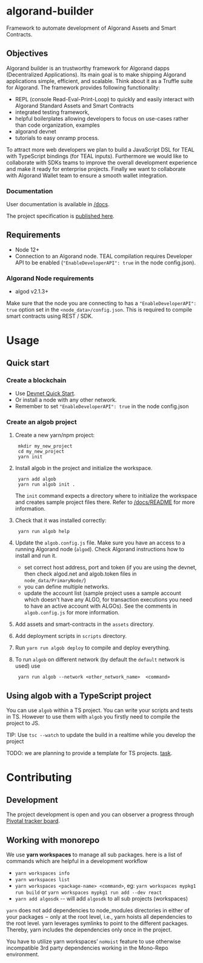 # algorand-builder
Framework to automate development of Algorand Assets and Smart Contracts.

## Objectives

Algorand builder is an trustworthy framework for Algorand dapps (Decentralized Applications). Its main goal is to make shipping Algorand applications simple, efficient, and scalable. Think about it as a Truffle suite for Algorand. The framework provides following functionality:

+ REPL (console Read-Eval-Print-Loop) to quickly and easily interact with Algorand Standard Assets and Smart Contracts
+ integrated testing framework,
+ helpful boilerplates allowing developers to focus on use-cases rather than code organization, examples
+ algorand devnet
+ tutorials to easy onramp process.

To attract more web developers we plan to build a JavaScript DSL for TEAL with TypeScript bindings (for TEAL inputs). Furthermore we would like to collaborate with SDKs teams to improve the overall development experience and make it ready for enterprise projects. Finally we want to collaborate with Algorand Wallet team to ensure a smooth wallet integration.


### Documentation

User documentation is available in [/docs](docs/README.md).

The project specification is [published here](https://paper.dropbox.com/published/Algorand-builder-specs--A6Fraxi5VtKhHYbWkTjHfgWyBw-c4ycJtlcmEaRIbptAPqNYS6).


## Requirements

+ Node 12+
+ Connection to an Algorand node. TEAL compilation requires Developer API to be enabled (`"EnableDeveloperAPI": true` in the node config.json).


### Algorand Node requirements

+ algod v2.1.3+

Make sure that the node you are connecting to has a `"EnableDeveloperAPI": true` option set in the `<node_data>/config.json`. This is required to compile smart contracts using REST / SDK.

# Usage


## Quick start

### Create a blockchain

+ Use [Devnet Quick Start](/infrastructure/README.md).
+ Or install a node with any other network.
+ Remember to set `"EnableDeveloperAPI": true` in the node config.json

### Create an algob project

1. Create a new yarn/npm project:

        mkdir my_new_project
        cd my_new_project
        yarn init

1. Install algob in the project and initialize the workspace.

        yarn add algob
        yarn run algob init .

    The `init` command expects a directory where to initialize the workspace and creates sample project files there. Refer to [/docs/README](docs/README.md) for more information.

1. Check that it was installed correctly:

        yarn run algob help

1. Update the `algob.config.js` file. Make sure you have an access to a running Algorand node (`algod`). Check Algorand instructions how to install and run it.
    * set correct host address, port and token (if you are using the devnet, then check algod.net and algob.token files in `node_data/PrimaryNode/`)
    * you can define multiple networks.
    * update the account list (sample project uses a sample account which doesn't have any ALGO, for transaction executions you need to have an active account with ALGOs). See the comments in `algob.config.js` for more information.

1. Add assets and smart-contracts in the `assets` directory.
1. Add deployment scripts in `scripts` directory.
1. Run `yarn run algob deploy` to compile and deploy everything.
1. To run `algob` on different network (by default the `default` network is used) use

        yarn run algob --network <other_network_name>  <command>


## Using algob with a TypeScript project

You can use `algob` within a TS project. You can write your scripts and tests in TS. However to use them with `algob` you firstly need to compile the project to JS.

TIP: Use `tsc --watch` to update the build in a realtime while you develop the project

TODO: we are planning to provide a template for TS projects. [task](https://www.pivotaltracker.com/n/projects/2452320).


# Contributing

## Development

The project development is open and you can observer a progress through [Pivotal tracker board](https://www.pivotaltracker.com/n/projects/2452320).

## Working with monorepo

We use **yarn workspaces** to manage all sub packages. here is a list of commands which are helpful in a development workflow

* `yarn workspaces info`
* `yarn workspaces list`
* `yarn workspaces <package-name> <command>`, eg: `yarn workspaces mypkg1 run build` or  `yarn workspaces mypkg1 run add --dev react`
* `yarn add algosdk` -- will add `algosdk` to all sub projects (workspaces)

`yarn` does not add dependencies to node_modules directories in either of your packages  –  only at the root level, i.e., yarn hoists all dependencies to the root level. yarn leverages symlinks to point to the different packages. Thereby, yarn includes the dependencies only once in the project.

You have to utilize yarn workspaces’ `noHoist` feature to use otherwise incompatible 3rd party dependencies working in the Mono-Repo environment.
